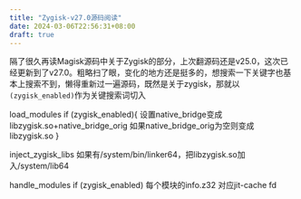 ```yaml
---
title: "Zygisk-v27.0源码阅读"
date: 2024-03-06T22:56:31+08:00
draft: true
---
```


隔了很久再读Magisk源码中关于Zygisk的部分，上次翻源码还是v25.0，这次已经更新到了v27.0。粗略扫了眼，变化的地方还是挺多的，想搜索一下关键字也基本上搜索不到，懒得重新过一遍源码，既然是关于zygisk，那就以`(zygisk_enabled)`作为关键搜索词切入


load_modules
if (zygisk_enabled){
    设置native_bridge变成libzygisk.so+native_bridge_orig 
    如果native_bridge_orig为空则变成libzygisk.so
}

inject_zygisk_libs 如果有/system/bin/linker64，把libzygisk.so加入/system/lib64



handle_modules
if (zygisk_enabled) 
每个模块的info.z32 对应jit-cache fd